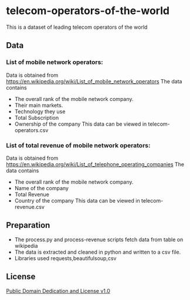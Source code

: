 # telecom-operators-of-the-world
This is a dataset of leading telecom operators of the world

## Data
### List of mobile network operators:
Data is obtained from https://en.wikipedia.org/wiki/List_of_mobile_network_operators
The data contains 
 
 * The overall rank of the mobile network company.
 * Their main markets.
 * Technology they use
 * Total Subscription
 * Ownership of the company
 This data can be viewed in telecom-operators.csv

### List of total revenue of mobile network operators:
Data is obtained from https://en.wikipedia.org/wiki/List_of_telephone_operating_companies
The data contains 
 
 * The overall rank of the mobile network company.
 * Name of the company
 * Total Revenue
 * Country of the company
 This data can be viewed in telecom-revenue.csv



## Preparation
* The process.py and process-revenue scripts fetch data from table on wikipedia
* The data is extracted and cleaned in python and written to a csv file.
* Libraries used requests,beautifulsoup,csv

## License
[Public Domain Dedication and License v1.0](http://www.opendatacommons.org/licenses/pddl/1.0/)
